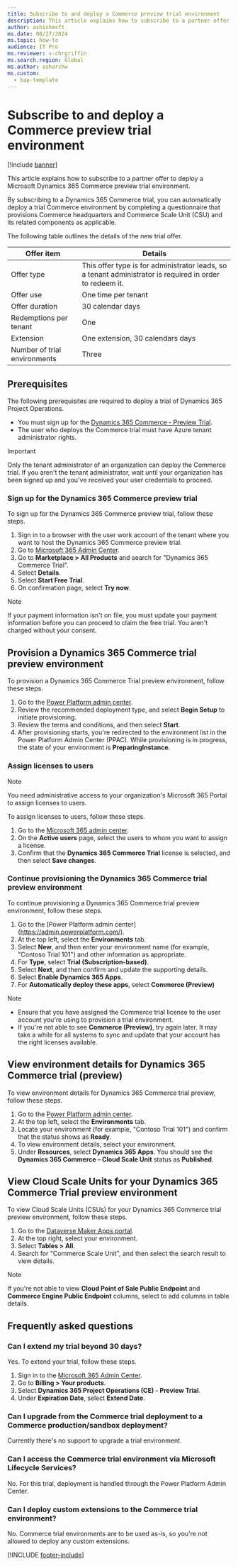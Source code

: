 ```yaml
---
title: Subscribe to and deploy a Commerce preview trial environment
description: This article explains how to subscribe to a partner offer to deploy a Microsoft Dynamics 365 Commerce preview trial environment.
author: ashishmsft
ms.date: 08/27/2024
ms.topic: how-to
audience: IT Pro
ms.reviewer: v-chrgriffin
ms.search.region: Global
ms.author: asharchw
ms.custom: 
  - bap-template
---
```


# Subscribe to and deploy a Commerce preview trial environment

[!include [banner](../includes/banner.md)]

This article explains how to subscribe to a partner offer to deploy a Microsoft Dynamics 365 Commerce preview trial environment.

By subscribing to a Dynamics 365 Commerce trial, you can automatically deploy a trial Commerce environment by completing a questionnaire that provisions Commerce headquarters and Commerce Scale Unit (CSU) and its related components as applicable. 

The following table outlines the details of the new trial offer.

| Offer item                   | Details                                                         |
|------------------------------|-----------------------------------------------------------------|
| Offer type                   | This offer type is for administrator leads, so a tenant administrator is required in order to redeem it. |
| Offer use                    | One time per tenant                                             |
| Offer duration               | 30 calendar days                                                |
| Redemptions per tenant       | One                                                             |
| Extension                    | One extension, 30 calendars days                                  |
| Number of trial environments | Three                                                             |

## Prerequisites

The following prerequisites are required to deploy a trial of Dynamics 365 Project Operations.

- You must sign up for the [Dynamics 365 Commerce - Preview Trial](https://admin.microsoft.com/AdminPortal/home).
- The user who deploys the Commerce trial must have Azure tenant administrator rights.

> [!IMPORTANT]
> Only the tenant administrator of an organization can deploy the Commerce trial. If you aren't the tenant administrator, wait until your organization has been signed up and you've received your user credentials to proceed.

### Sign up for the Dynamics 365 Commerce preview trial

To sign up for the Dynamics 365 Commerce preview trial, follow these steps.

1. Sign in to a browser with the user work account of the tenant where you want to host the Dynamics 365 Commerce preview trial.
1. Go to [Microsoft 365 Admin Center](https://admin.microsoft.com/AdminPortal/home).
2. Go to **Marketplace \> All Products** and search for "Dynamics 365 Commerce Trial".
3. Select **Details**.
4. Select **Start Free Trial**.
5. On confirmation page, select **Try now**.

> [!NOTE]
> If your payment information isn't on file, you must update your payment information before you can proceed to claim the free trial. You aren't charged without your consent. 
     
## Provision a Dynamics 365 Commerce trial preview environment

To provision a Dynamics 365 Commerce Trial preview environment, follow these steps.

1.	Go to the [Power Platform admin center](https://admin.powerplatform.com/).
2.	Review the recommended deployment type, and select **Begin Setup** to initiate provisioning.
3.	Review the terms and conditions, and then select **Start**.
4.	After provisioning starts, you're redirected to the environment list in the Power Platform Admin Center (PPAC). While provisioning is in progress, the state of your environment is **PreparingInstance**.
 
### Assign licenses to users

> [!NOTE]
> You need administrative access to your organization's Microsoft 365 Portal to assign licenses to users.

To assign licenses to users, follow these steps.

1. Go to the [Microsoft 365 admin center](https://portal.office.com/).
2. On the **Active users** page, select the users to whom you want to assign a license.
3. Confirm that the **Dynamics 365 Commerce Trial** license is selected, and then select **Save changes**.

### Continue provisioning the Dynamics 365 Commerce trial preview environment

To continue provisioning a Dynamics 365 Commerce trial preview environment, follow these steps.

1. Go to the [Power Platform admin center] (https://admin.powerplatform.com/).
2. At the top left, select the **Environments** tab.
3. Select **New**, and then enter your environment name (for example, "Contoso Trial 101") and other information as appropriate.
4. For **Type**, select **Trial (Subscription-based)**.
5. Select **Next**, and then confirm and update the supporting details.
6. Select **Enable Dynamics 365 Apps**.
7. For **Automatically deploy these apps**, select **Commerce (Preview)**

> [!NOTE]
> - Ensure that you have assigned the Commerce trial license to the user account you're using to provision a trial environment.
> - If you're not able to see **Commerce (Preview)**, try again later. It may take a while for all systems to sync and update that your account has the right licenses available.
 
## View environment details for Dynamics 365 Commerce trial (preview) 

To view environment details for Dynamics 365 Commerce trial preview, follow these steps.

1. Go to the [Power Platform admin center](https://admin.powerplatform.com/).
2. At the top left, select the **Environments** tab.
3. Locate your environment (for example, "Contoso Trial 101") and confirm that the status shows as **Ready**.
4. To view environment details, select your environment.
5. Under **Resources**, select **Dynamics 365 Apps**. You should see the **Dynamics 365 Commerce – Cloud Scale Unit** status as **Published**.
 
## View Cloud Scale Units for your Dynamics 365 Commerce Trial preview environment

To view Cloud Scale Units (CSUs) for your Dynamics 365 Commerce trial preview environment, follow these steps.

1. Go to the [Dataverse Maker Apps portal](https://make.powerapps.com/).
2. At the top right, select your environment.
3. Select **Tables \> All**.
4. Search for "Commerce Scale Unit", and then select the search result to view details.

> [!NOTE]
> If you're not able to view **Cloud Point of Sale Public Endpoint** and **Commerce Engine Public Endpoint** columns, select to add columns in table details.

## Frequently asked questions

### Can I extend my trial beyond 30 days?

Yes. To extend your trial, follow these steps.

1. Sign in to the [Microsoft 365 Admin Center](https://admin.cloud.microsoft).
2. Go to **Billing \> Your products**.
3. Select **Dynamics 365 Project Operations (CE) - Preview Trial**.
4. Under **Expiration Date**, select **Extend Date**.

### Can I upgrade from the Commerce trial deployment to a Commerce production/sandbox deployment?

Currently there's no support to upgrade a trial environment.

### Can I access the Commerce trial environment via Microsoft Lifecycle Services?

No. For this trial, deployment is handled through the Power Platform Admin Center.

### Can I deploy custom extensions to the Commerce trial environment?

No. Commerce trial environments are to be used as-is, so you're not allowed to deploy any custom extensions.

[!INCLUDE [footer-include](../../includes/footer-banner.md)]

